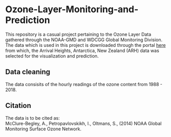 # Ozone-Layer-Monitoring-and-Prediction

This repository is a casual project pertaining to the Ozone Layer Data gathered through the NOAA-GMD and WDCGG Global Monitoring Division. <br>
The data which is used in this project is downloaded through the portal [here](https://www.esrl.noaa.gov/gmd/dv/data/index.php?category=Ozone) from which, the Arrival Heights, Antarctica, New Zealand (ARH) data was selected for the visualization and prediction.

## Data cleaning
The data consisits of the hourly readings of the ozone content from 1988 - 2018.

## Citation
The data is to be cited as:  
McClure-Begley, A., Petropavlovskikh, I., Oltmans, S., (2014) NOAA Global Monitoring Surface Ozone Network.
